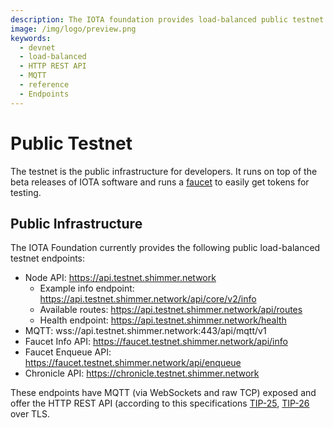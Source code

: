 ```yaml
---
description: The IOTA foundation provides load-balanced public testnet endpoints, where MQTT and the HTTP REST API are enabled.
image: /img/logo/preview.png
keywords:
  - devnet
  - load-balanced
  - HTTP REST API
  - MQTT
  - reference
  - Endpoints
---
```


# Public Testnet

The testnet is the public infrastructure for developers. It runs on top of the beta releases of IOTA software and runs a [faucet](https://faucet.testnet.shimmer.network) to easily get tokens for testing.

## Public Infrastructure

The IOTA Foundation currently provides the following public load-balanced testnet endpoints:

- Node API: https://api.testnet.shimmer.network
  - Example info endpoint: https://api.testnet.shimmer.network/api/core/v2/info
  - Available routes: https://api.testnet.shimmer.network/api/routes
  - Health endpoint: https://api.testnet.shimmer.network/health
- MQTT: wss://api.testnet.shimmer.network:443/api/mqtt/v1
- Faucet Info API: https://faucet.testnet.shimmer.network/api/info
- Faucet Enqueue API: https://faucet.testnet.shimmer.network/api/enqueue
- Chronicle API: https://chronicle.testnet.shimmer.network

These endpoints have MQTT (via WebSockets and raw TCP) exposed and offer the HTTP REST API (according to this specifications [TIP-25](nodes/core-rest-api/iota-core-rest-api.info.mdx), [TIP-26](https://editor.swagger.io/?url=https://raw.githubusercontent.com/iotaledger/tips/main/tips/TIP-0026/indexer-rest-api.yaml) over TLS.
